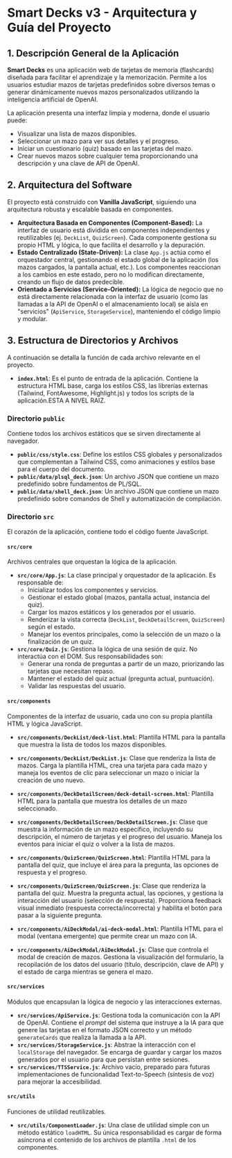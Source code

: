 # Smart Decks v3 - Arquitectura y Guía del Proyecto

## 1. Descripción General de la Aplicación

**Smart Decks** es una aplicación web de tarjetas de memoria (flashcards) diseñada para facilitar el aprendizaje y la memorización. Permite a los usuarios estudiar mazos de tarjetas predefinidos sobre diversos temas o generar dinámicamente nuevos mazos personalizados utilizando la inteligencia artificial de OpenAI.

La aplicación presenta una interfaz limpia y moderna, donde el usuario puede:
- Visualizar una lista de mazos disponibles.
- Seleccionar un mazo para ver sus detalles y el progreso.
- Iniciar un cuestionario (quiz) basado en las tarjetas del mazo.
- Crear nuevos mazos sobre cualquier tema proporcionando una descripción y una clave de API de OpenAI.

## 2. Arquitectura del Software

El proyecto está construido con **Vanilla JavaScript**, siguiendo una arquitectura robusta y escalable basada en componentes.

- **Arquitectura Basada en Componentes (Component-Based):** La interfaz de usuario está dividida en componentes independientes y reutilizables (ej. `DeckList`, `QuizScreen`). Cada componente gestiona su propio HTML y lógica, lo que facilita el desarrollo y la depuración.
- **Estado Centralizado (State-Driven):** La clase `App.js` actúa como el orquestador central, gestionando el estado global de la aplicación (los mazos cargados, la pantalla actual, etc.). Los componentes reaccionan a los cambios en este estado, pero no lo modifican directamente, creando un flujo de datos predecible.
- **Orientado a Servicios (Service-Oriented):** La lógica de negocio que no está directamente relacionada con la interfaz de usuario (como las llamadas a la API de OpenAI o el almacenamiento local) se aísla en "servicios" (`ApiService`, `StorageService`), manteniendo el código limpio y modular.

## 3. Estructura de Directorios y Archivos

A continuación se detalla la función de cada archivo relevante en el proyecto.


- **`index.html`**: Es el punto de entrada de la aplicación. Contiene la estructura HTML base, carga los estilos CSS, las librerías externas (Tailwind, FontAwesome, Highlight.js) y todos los scripts de la aplicación.ESTA A NIVEL RAIZ.


### Directorio `public`
Contiene todos los archivos estáticos que se sirven directamente al navegador.

- **`public/css/style.css`**: Define los estilos CSS globales y personalizados que complementan a Tailwind CSS, como animaciones y estilos base para el cuerpo del documento.
- **`public/data/plsql_deck.json`**: Un archivo JSON que contiene un mazo predefinido sobre fundamentos de PL/SQL.
- **`public/data/shell_deck.json`**: Un archivo JSON que contiene un mazo predefinido sobre comandos de Shell y automatización de compilación.

### Directorio `src`
El corazón de la aplicación, contiene todo el código fuente JavaScript.

#### `src/core`
Archivos centrales que orquestan la lógica de la aplicación.

- **`src/core/App.js`**: La clase principal y orquestador de la aplicación. Es responsable de:
    - Inicializar todos los componentes y servicios.
    - Gestionar el estado global (mazos, pantalla actual, instancia del quiz).
    - Cargar los mazos estáticos y los generados por el usuario.
    - Renderizar la vista correcta (`DeckList`, `DeckDetailScreen`, `QuizScreen`) según el estado.
    - Manejar los eventos principales, como la selección de un mazo o la finalización de un quiz.
- **`src/core/Quiz.js`**: Gestiona la lógica de una sesión de quiz. No interactúa con el DOM. Sus responsabilidades son:
    - Generar una ronda de preguntas a partir de un mazo, priorizando las tarjetas que necesitan repaso.
    - Mantener el estado del quiz actual (pregunta actual, puntuación).
    - Validar las respuestas del usuario.

#### `src/components`
Componentes de la interfaz de usuario, cada uno con su propia plantilla HTML y lógica JavaScript.

- **`src/components/DeckList/deck-list.html`**: Plantilla HTML para la pantalla que muestra la lista de todos los mazos disponibles.
- **`src/components/DeckList/DeckList.js`**: Clase que renderiza la lista de mazos. Carga la plantilla HTML, crea una tarjeta para cada mazo y maneja los eventos de clic para seleccionar un mazo o iniciar la creación de uno nuevo.

- **`src/components/DeckDetailScreen/deck-detail-screen.html`**: Plantilla HTML para la pantalla que muestra los detalles de un mazo seleccionado.
- **`src/components/DeckDetailScreen/DeckDetailScreen.js`**: Clase que muestra la información de un mazo específico, incluyendo su descripción, el número de tarjetas y el progreso del usuario. Maneja los eventos para iniciar el quiz o volver a la lista de mazos.

- **`src/components/QuizScreen/QuizScreen.html`**: Plantilla HTML para la pantalla del quiz, que incluye el área para la pregunta, las opciones de respuesta y el progreso.
- **`src/components/QuizScreen/QuizScreen.js`**: Clase que renderiza la pantalla del quiz. Muestra la pregunta actual, las opciones, y gestiona la interacción del usuario (selección de respuesta). Proporciona feedback visual inmediato (respuesta correcta/incorrecta) y habilita el botón para pasar a la siguiente pregunta.

- **`src/components/AiDeckModal/ai-deck-modal.html`**: Plantilla HTML para el modal (ventana emergente) que permite crear un mazo con IA.
- **`src/components/AiDeckModal/AiDeckModal.js`**: Clase que controla el modal de creación de mazos. Gestiona la visualización del formulario, la recopilación de los datos del usuario (título, descripción, clave de API) y el estado de carga mientras se genera el mazo.

#### `src/services`
Módulos que encapsulan la lógica de negocio y las interacciones externas.

- **`src/services/ApiService.js`**: Gestiona toda la comunicación con la API de OpenAI. Contiene el *prompt* del sistema que instruye a la IA para que genere las tarjetas en el formato JSON correcto y un método `generateCards` que realiza la llamada a la API.
- **`src/services/StorageService.js`**: Abstrae la interacción con el `localStorage` del navegador. Se encarga de guardar y cargar los mazos generados por el usuario para que persistan entre sesiones.
- **`src/services/TTSService.js`**: Archivo vacío, preparado para futuras implementaciones de funcionalidad Text-to-Speech (síntesis de voz) para mejorar la accesibilidad.

#### `src/utils`
Funciones de utilidad reutilizables.

- **`src/utils/ComponentLoader.js`**: Una clase de utilidad simple con un método estático `loadHTML`. Su única responsabilidad es cargar de forma asíncrona el contenido de los archivos de plantilla `.html` de los componentes.
